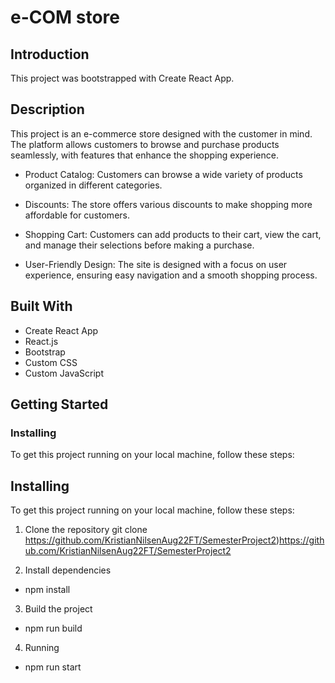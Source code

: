 # e-COM store

## Introduction
This project was bootstrapped with Create React App.

## Description

This project is an e-commerce store designed with the customer in mind. The platform allows customers to browse and purchase products seamlessly, with features that enhance the shopping experience.

* Product Catalog: Customers can browse a wide variety of products organized in different categories.
  
* Discounts: The store offers various discounts to make shopping more affordable for customers.
  
* Shopping Cart: Customers can add products to their cart, view the cart, and manage their selections before making a purchase.
  
* User-Friendly Design: The site is designed with a focus on user experience, ensuring easy navigation and a smooth shopping process.


## Built With

* Create React App
* React.js
* Bootstrap
* Custom CSS
* Custom JavaScript

## Getting Started
### Installing

To get this project running on your local machine, follow these steps:

## Installing
To get this project running on your local machine, follow these steps:

1. Clone the repository
git clone https://github.com/KristianNilsenAug22FT/SemesterProject2)https://github.com/KristianNilsenAug22FT/SemesterProject2

2. Install dependencies
- npm install

3. Build the project
- npm run build

4. Running
- npm run start
